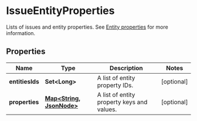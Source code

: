 

# IssueEntityProperties

Lists of issues and entity properties. See [Entity properties](https://developer.atlassian.com/cloud/jira/platform/jira-entity-properties/) for more information.
## Properties

Name | Type | Description | Notes
------------ | ------------- | ------------- | -------------
**entitiesIds** | **Set&lt;Long&gt;** | A list of entity property IDs. |  [optional]
**properties** | [**Map&lt;String, JsonNode&gt;**](JsonNode.md) | A list of entity property keys and values. |  [optional]




